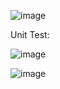 ![image](https://github.com/user-attachments/assets/66c1106c-83be-439b-a544-aa267bd59714)


Unit Test:

![image](https://github.com/user-attachments/assets/2500e569-da1e-4fd8-a3fe-2d2b32e18342)


![image](https://github.com/user-attachments/assets/af1a6170-2cae-4e2b-8e09-9056bc36ad6d)

